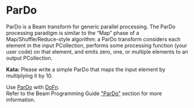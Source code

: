 <!--
    Licensed to the Apache Software Foundation (ASF) under one
    or more contributor license agreements.  See the NOTICE file
    distributed with this work for additional information
    regarding copyright ownership.  The ASF licenses this file
    to you under the Apache License, Version 2.0 (the
    "License"); you may not use this file except in compliance
    with the License.  You may obtain a copy of the License at

      http://www.apache.org/licenses/LICENSE-2.0

    Unless required by applicable law or agreed to in writing,
    software distributed under the License is distributed on an
    "AS IS" BASIS, WITHOUT WARRANTIES OR CONDITIONS OF ANY
    KIND, either express or implied.  See the License for the
    specific language governing permissions and limitations
    under the License.
-->

# ParDo

ParDo is a Beam transform for generic parallel processing. The ParDo processing paradigm is similar to the “Map” 
phase of a Map/Shuffle/Reduce-style algorithm: a ParDo transform considers each element in the input PCollection,
performs some processing function (your user code) on that element, and emits zero, one, or multiple elements to an 
output PCollection.

**Kata:** Please write a simple ParDo that maps the input element by multiplying it by 10.

<div class="hint">
  Use <a href="https://godoc.org/github.com/apache/beam/sdks/go/pkg/beam#ParDo">
  ParDo</a>
  with <a href="https://godoc.org/github.com/apache/beam/sdks/go/pkg/beam#hdr-DoFns">
  DoFn</a>.
</div>
<div class="hint">
  Refer to the Beam Programming Guide
  <a href="https://beam.apache.org/documentation/programming-guide/#pardo">"ParDo"</a> section for
  more information.
</div>